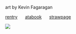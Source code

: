 art by Kevin Fagaragan

[rentry](https://rentry.co/snipes) ⠀⠀[atabook](https://snipes.atabook.org) ⠀⠀[strawpage](https://blusnipes.straw.page/)


![](https://files.catbox.moe/526rpf.gif)
